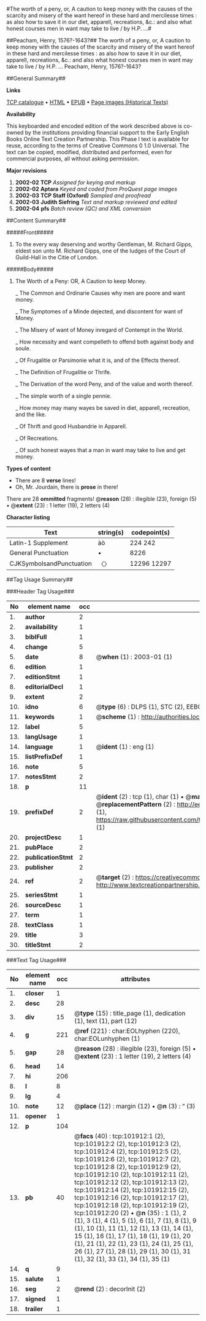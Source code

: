 #The worth of a peny, or, A caution to keep money with the causes of the scarcity and misery of the want hereof in these hard and mercilesse times : as also how to save it in our diet, apparell, recreations, &c.: and also what honest courses men in want may take to live / by H.P. ...#

##Peacham, Henry, 1576?-1643?##
The worth of a peny, or, A caution to keep money with the causes of the scarcity and misery of the want hereof in these hard and mercilesse times : as also how to save it in our diet, apparell, recreations, &c.: and also what honest courses men in want may take to live / by H.P. ...
Peacham, Henry, 1576?-1643?

##General Summary##

**Links**

[TCP catalogue](http://www.ota.ox.ac.uk/tcp/)  • 
[HTML](http://tei.it.ox.ac.uk/tcp/Texts-HTML/free/A56/A56780.html)  • 
[EPUB](http://tei.it.ox.ac.uk/tcp/Texts-EPUB/free/A56/A56780.epub) • 
[Page images (Historical Texts)](https://data.historicaltexts.jisc.ac.uk/view?pubId=eebo-13799132e&pageId=eebo-13799132e-101912-1)

**Availability**

This keyboarded and encoded edition of the
	       work described above is co-owned by the institutions
	       providing financial support to the Early English Books
	       Online Text Creation Partnership. This Phase I text is
	       available for reuse, according to the terms of Creative
	       Commons 0 1.0 Universal. The text can be copied,
	       modified, distributed and performed, even for
	       commercial purposes, all without asking permission.

**Major revisions**

1. __2002-02__ __TCP__ *Assigned for keying and markup*
1. __2002-02__ __Aptara__ *Keyed and coded from ProQuest page images*
1. __2002-03__ __TCP Staff (Oxford)__ *Sampled and proofread*
1. __2002-03__ __Judith Siefring__ *Text and markup reviewed and edited*
1. __2002-04__ __pfs__ *Batch review (QC) and XML conversion*

##Content Summary##

#####Front#####

1. To the every way deserving and worthy
Gentleman, M. Richard Gipps,
eldest son unto M. Richard Gipps, one
of the Iudges of the Court of Guild-Hall
in the Citie of London.

#####Body#####

1. The Worth of a Peny:
OR,
A Caution to keep Money.

    _ The Common and Ordinarie Causes why men are
poore and want money.

    _ The Symptomes of a Minde dejected, and discontent for
want of Money.

    _ The Misery of want of Money inregard of Contempt
in the World.

    _ How necessity and want compelleth to offend both against
body and soule.

    _ Of Frugalitie or Parsimonie what it is, and of the
Effects thereof.

    _ The Definition of Frugalitie or Thrife.

    _ The Derivation of the word Peny, and of the value and
worth thereof.

    _ The simple worth of a single pennie.

    _ How money may many wayes be saved in diet, apparell, recreation,
and the like.

    _ Of Thrift and good Husbandrie in Apparell.

    _ Of Recreations.

    _ Of such honest wayes that a man in want may take
to live and get money.

**Types of content**

  * There are 8 **verse** lines!
  * Oh, Mr. Jourdain, there is **prose** in there!

There are 28 **ommitted** fragments! 
 @__reason__ (28) : illegible (23), foreign (5)  •  @__extent__ (23) : 1 letter (19), 2 letters (4)

**Character listing**


|Text|string(s)|codepoint(s)|
|---|---|---|
|Latin-1 Supplement|àò|224 242|
|General Punctuation|•|8226|
|CJKSymbolsandPunctuation|〈〉|12296 12297|

##Tag Usage Summary##

###Header Tag Usage###

|No|element name|occ|attributes|
|---|---|---|---|
|1.|__author__|2||
|2.|__availability__|1||
|3.|__biblFull__|1||
|4.|__change__|5||
|5.|__date__|8| @__when__ (1) : 2003-01 (1)|
|6.|__edition__|1||
|7.|__editionStmt__|1||
|8.|__editorialDecl__|1||
|9.|__extent__|2||
|10.|__idno__|6| @__type__ (6) : DLPS (1), STC (2), EEBO-CITATION (1), OCLC (1), VID (1)|
|11.|__keywords__|1| @__scheme__ (1) : http://authorities.loc.gov/ (1)|
|12.|__label__|5||
|13.|__langUsage__|1||
|14.|__language__|1| @__ident__ (1) : eng (1)|
|15.|__listPrefixDef__|1||
|16.|__note__|5||
|17.|__notesStmt__|2||
|18.|__p__|11||
|19.|__prefixDef__|2| @__ident__ (2) : tcp (1), char (1)  •  @__matchPattern__ (2) : ([0-9\-]+):([0-9IVX]+) (1), (.+) (1)  •  @__replacementPattern__ (2) : http://eebo.chadwyck.com/downloadtiff?vid=$1&page=$2 (1), https://raw.githubusercontent.com/textcreationpartnership/Texts/master/tcpchars.xml#$1 (1)|
|20.|__projectDesc__|1||
|21.|__pubPlace__|2||
|22.|__publicationStmt__|2||
|23.|__publisher__|2||
|24.|__ref__|2| @__target__ (2) : https://creativecommons.org/publicdomain/zero/1.0/ (1), http://www.textcreationpartnership.org/docs/. (1)|
|25.|__seriesStmt__|1||
|26.|__sourceDesc__|1||
|27.|__term__|1||
|28.|__textClass__|1||
|29.|__title__|3||
|30.|__titleStmt__|2||


###Text Tag Usage###

|No|element name|occ|attributes|
|---|---|---|---|
|1.|__closer__|1||
|2.|__desc__|28||
|3.|__div__|15| @__type__ (15) : title_page (1), dedication (1), text (1), part (12)|
|4.|__g__|221| @__ref__ (221) : char:EOLhyphen (220), char:EOLunhyphen (1)|
|5.|__gap__|28| @__reason__ (28) : illegible (23), foreign (5)  •  @__extent__ (23) : 1 letter (19), 2 letters (4)|
|6.|__head__|14||
|7.|__hi__|206||
|8.|__l__|8||
|9.|__lg__|4||
|10.|__note__|12| @__place__ (12) : margin (12)  •  @__n__ (3) : “ (3)|
|11.|__opener__|1||
|12.|__p__|104||
|13.|__pb__|40| @__facs__ (40) : tcp:101912:1 (2), tcp:101912:2 (2), tcp:101912:3 (2), tcp:101912:4 (2), tcp:101912:5 (2), tcp:101912:6 (2), tcp:101912:7 (2), tcp:101912:8 (2), tcp:101912:9 (2), tcp:101912:10 (2), tcp:101912:11 (2), tcp:101912:12 (2), tcp:101912:13 (2), tcp:101912:14 (2), tcp:101912:15 (2), tcp:101912:16 (2), tcp:101912:17 (2), tcp:101912:18 (2), tcp:101912:19 (2), tcp:101912:20 (2)  •  @__n__ (35) : 1 (1), 2 (1), 3 (1), 4 (1), 5 (1), 6 (1), 7 (1), 8 (1), 9 (1), 10 (1), 11 (1), 12 (1), 13 (1), 14 (1), 15 (1), 16 (1), 17 (1), 18 (1), 19 (1), 20 (1), 21 (1), 22 (1), 23 (1), 24 (1), 25 (1), 26 (1), 27 (1), 28 (1), 29 (1), 30 (1), 31 (1), 32 (1), 33 (1), 34 (1), 35 (1)|
|14.|__q__|9||
|15.|__salute__|1||
|16.|__seg__|2| @__rend__ (2) : decorInit (2)|
|17.|__signed__|1||
|18.|__trailer__|1||
